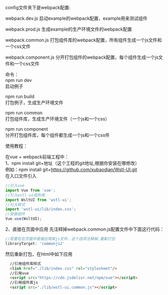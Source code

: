 config文件夹下是webpack配置:<br>

webpack.dev.js          启动example的webpack配置，example用来测试组件<br>

webpack.prod.js         生成example的生产环境文件的webpack配置<br>

webpack.common.js       打包组件库的webpack配置，所有组件生成一个js文件和一个css文件<br>

webpack.component.js    分开打包组件的webpack配置，每个组件生成一个js文件和一个css文件<br>

命令：<br>
npm run dev<br>
启动例子<br>

npm run build<br>
打包例子，生成生产环境文件<br>

npm run common<br>
打包组件库，生成生产环境文件（一个js和一个css）<br>

npm run component<br>
分开打包组件库，每个组件都生成一个js和一个css件<br>




使用教程：<br>

在vue + webpack前端工程中：<br>
1、npm install git+地址（这个工程的git地址,根据你安装在哪修改）<br>
例如：npm install git+https://github.com/xubaodian/Wstl-UI.git <br>
在入口文件引入
```javascript
//引入vue
import Vue from 'vue';
//引入wstl-ui组件库
import WsltUI from 'wstl-ui';
//引入样式
import 'wstl-ui/lib/index.css';
//安装组件
Vue.use(WsltUI);
```
2、直接在页面中应用
先注释掉webpack.common.js配置文件中下面这行代码：<br>
```javascript
//若要在在页面中直接应用库js文件，这个选项注释掉,重新打包
libraryTarget: 'commonjs2'
```
然后重新打包，在html中如下应用
```html
  //引用组件库样式
  <link href="./lib/index.css" rel="stylesheet"/>
  //引用vue
  <script src="https://cdn.jsdelivr.net/npm/vue"></script>
  //引用组件库js
  <script src="./lib/wstl-ui.common.js"></script>
```
